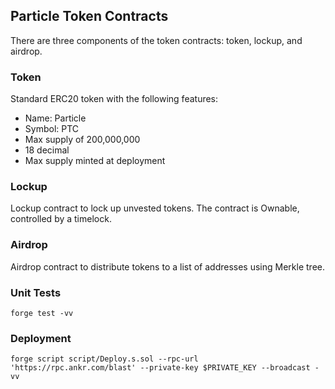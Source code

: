 ## Particle Token Contracts

There are three components of the token contracts: token, lockup, and airdrop.

### Token

Standard ERC20 token with the following features:

- Name: Particle
- Symbol: PTC
- Max supply of 200,000,000
- 18 decimal
- Max supply minted at deployment

### Lockup

Lockup contract to lock up unvested tokens. The contract is Ownable, controlled by a timelock.

### Airdrop

Airdrop contract to distribute tokens to a list of addresses using Merkle tree.

### Unit Tests

```
forge test -vv
```

### Deployment

```
forge script script/Deploy.s.sol --rpc-url 'https://rpc.ankr.com/blast' --private-key $PRIVATE_KEY --broadcast -vv
```